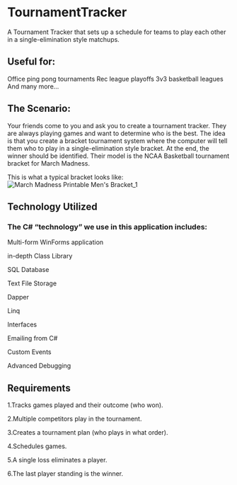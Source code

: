 # TournamentTracker

A Tournament Tracker that sets up a schedule for teams to play each other in a single-elimination style matchups.

## Useful for:

Office ping pong tournaments
Rec league playoffs
3v3 basketball leagues
And many more…

## The Scenario:

Your friends come to you and ask you to create a tournament tracker. They are always playing games and want to determine who is the best. The idea is that you create a bracket tournament system where the computer will tell them who to play in a single-elimination style bracket. At the end, the winner should be identified. Their model is the NCAA Basketball tournament bracket for March Madness.

This is what a typical bracket looks like:
![March Madness Printable Men's Bracket_1](https://user-images.githubusercontent.com/87620436/231030890-251fee74-a8b7-45b3-bb69-4018974d7456.jpg)

## Technology Utilized

### The C# “technology” we use in this application includes:

Multi-form WinForms application

in-depth Class Library

SQL Database

Text File Storage

Dapper

Linq

Interfaces

Emailing from C#

Custom Events

Advanced Debugging

## Requirements

1.Tracks games played and their outcome (who won).

2.Multiple competitors play in the tournament.

3.Creates a tournament plan (who plays in what order).

4.Schedules games.

5.A single loss eliminates a player.

6.The last player standing is the winner.
